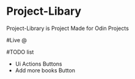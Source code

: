 # Project-Libary 
Project-Library is Project Made for Odin Projects

#Live @ 

#TODO list
<ul>
<li>Ui Actions Buttons</li>
<li>Add more books Button</li>
</ul>
